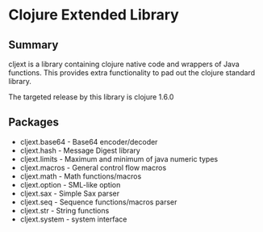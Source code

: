 Clojure Extended Library
=========================

Summary
-------

cljext is a library containing clojure native code and wrappers of Java 
functions.  This provides extra functionality to pad out the clojure
standard library.

The targeted release by this library is clojure 1.6.0


Packages
---------
 + cljext.base64 - Base64 encoder/decoder
 + cljext.hash - Message Digest library
 + cljext.limits - Maximum and minimum of java numeric types
 + cljext.macros - General control flow macros
 + cljext.math - Math functions/macros
 + cljext.option - SML-like option
 + cljext.sax - Simple Sax parser 
 + cljext.seq - Sequence functions/macros parser 
 + cljext.str - String functions
 + cljext.system - system interface 
